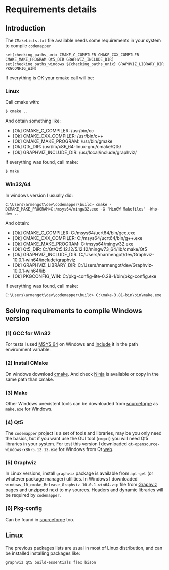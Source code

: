 # Requirements details

## Introduction

The ```CMakeLists.txt``` file available needs some requirements in your system to compile ```codemapper```
```
set(checking_paths_unix CMAKE_C_COMPILER CMAKE_CXX_COMPILER CMAKE_MAKE_PROGRAM Qt5_DIR GRAPHVIZ_INCLUDE_DIR)
set(checking_paths_windows ${checking_paths_unix} GRAPHVIZ_LIBRARY_DIR PKGCONFIG_WIN)
```
If everything is OK your cmake call will be:

### Linux

Call cmake with:
```
$ cmake ..
```
And obtain something like:
- [Ok] CMAKE_C_COMPILER: /usr/bin/cc
- [Ok] CMAKE_CXX_COMPILER: /usr/bin/c++
- [Ok] CMAKE_MAKE_PROGRAM: /usr/bin/gmake
- [Ok] Qt5_DIR: /usr/lib/x86_64-linux-gnu/cmake/Qt5/
- [Ok] GRAPHVIZ_INCLUDE_DIR: /usr/local/include/graphviz/

If everything was found, call make:
```
$ make
```

### Win32/64

In windows version I usually did:
```
C:\Users\armengot\dev\codemapper\build> cmake -DCMAKE_MAKE_PROGRAM=C:/msys64/mingw32.exe -G "MinGW Makefiles" -Wno-dev ..
```
And obtain:
- [Ok] CMAKE_C_COMPILER: C:/msys64/ucrt64/bin/gcc.exe
- [Ok] CMAKE_CXX_COMPILER: C:/msys64/ucrt64/bin/g++.exe
- [Ok] CMAKE_MAKE_PROGRAM: C:/msys64/mingw32.exe
- [Ok] Qt5_DIR: C:/Qt/Qt5.12.12/5.12.12/mingw73_64/lib/cmake/Qt5
- [Ok] GRAPHVIZ_INCLUDE_DIR: C:/Users/marmengot/dev/Graphviz-10.0.1-win64/include/graphviz
- [Ok] GRAPHVIZ_LIBRARY_DIR: C:/Users/marmengot/dev/Graphviz-10.0.1-win64/lib
- [Ok] PKGCONFIG_WIN: C:/pkg-config-lite-0.28-1/bin/pkg-config.exe

If everything was found, call make:
```
C:\Users\armengot\dev\codemapper\build> C:\make-3.81-bin\bin\make.exe
```

## Solving requirements to compile Windows version

### (1) GCC for Win32
For tests I used [MSYS 64](https://www.msys2.org/) on Windows and [include](https://www.computerhope.com/issues/ch000549.htm) it in the path environment variable.

### (2) Install CMake
On windows download [cmake](https://cmake.org/download/). And check [Ninja](https://github.com/ninja-build/ninja/releases) is available or copy in the same path than cmake.

### (3) Make
Other Windows unexistent tools can be downloaded from [sourceforge](https://sourceforge.net/projects/gnuwin32/files/) as ```make.exe``` for Windows.

### (4) Qt5
The ```codemapper``` project is a set of tools and libraries, may be you only need the basics, but if you want use the GUI tool (```cmgui```) you will need Qt5 libraries in your system.
For test this version I downloaded ```qt-opensource-windows-x86-5.12.12.exe``` for Windows from Qt [web](https://www.qt.io/offline-installers).

### (5) Graphviz
In Linux versions, install ```graphviz``` package is available from ```apt-get``` (or whatever package manager) utilities.
In Windows I downloaded ```windows_10_cmake_Release_Graphviz-10.0.1-win64.zip``` file from [Graphviz](https://graphviz.org/download/) pages and unzipped next to my sources.
Headers and dynamic libraries will be required by ```codemapper```.

### (6) Pkg-config
Can be found in [sourceforge](https://sourceforge.net/projects/pkgconfiglite/) too.

## Linux

The previous packages lists are usual in most of Linux distribution, and can be installed installing packages like:

```
graphviz qt5 build-essentials flex bison 
```


